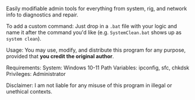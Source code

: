 Easily modifiable admin tools for everything from system, rig, and network info to diagnostics and repair. 

To add a custom command:
Just drop in a `.bat` file with your logic and name it after the command you'd like (e.g. `SystemClean.bat` shows up as `system clean`).

Usage:
You may use, modify, and distribute this program for any purpose, provided that **you credit the original author**.

Requirements:
  System: Windows 10-11
  Path Variables: ipconfig, sfc, chkdsk
  Privileges: Administrator

Disclaimer:
I am not liable for any misuse of this program in illegal or unethical contexts.
